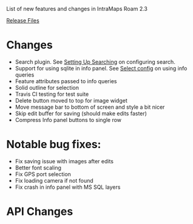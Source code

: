List of new features and changes in IntraMaps Roam 2.3

[Release Files](https://github.com/DMS-Aus/Roam/releases/tag/v2.3.1)

# Changes

- Search plugin. See [Setting Up Searching](Searching) on configuring search.
- Support for using sqlite in info panel. See [Select config](Select-Config) on using info queries
- Feature attributes passed to info queries
- Solid outline for selection
- Travis CI testing for test suite
- Delete button moved to top for image widget 
- Move message bar to bottom of screen and style a bit nicer
- Skip edit buffer for saving (should make edits faster)
- Compress Info panel buttons to single row

# Notable bug fixes:

- Fix saving issue with images after edits
- Better font scaling
- Fix GPS port selection
- Fix loading camera if not found
- Fix crash in info panel with MS SQL layers

# API Changes
